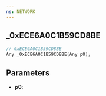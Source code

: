 ```yaml
---
ns: NETWORK
---
```

## _0xECE6A0C1B59CD8BE

```c
// 0xECE6A0C1B59CD8BE
Any _0xECE6A0C1B59CD8BE(Any p0);
```

## Parameters
* **p0**:

